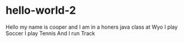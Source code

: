 # hello-world-2
Hello my name is cooper and I am in a honers java class at Wyo
I play Soccer
I play Tennis 
And I run Track 
